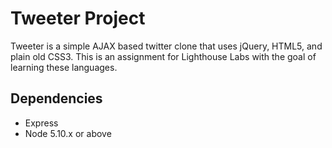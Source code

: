 # Tweeter Project

Tweeter is a simple AJAX based twitter clone that uses jQuery, HTML5, and plain old CSS3. 
This is an assignment for Lighthouse Labs with the goal of learning these languages.



## Dependencies

- Express
- Node 5.10.x or above
